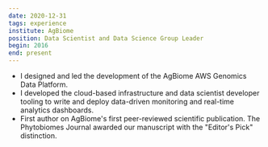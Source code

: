 ```yaml
---
date: 2020-12-31
tags: experience
institute: AgBiome
position: Data Scientist and Data Science Group Leader
begin: 2016
end: present
---
```

- I designed and led the development of the AgBiome AWS Genomics Data Platform.
- I developed the cloud-based infrastructure and data scientist developer
  tooling to write and deploy data-driven monitoring and real-time analytics
  dashboards.
- First author on AgBiome's first peer-reviewed scientific publication. The
  Phytobiomes Journal awarded our manuscript with the "Editor's Pick"
  distinction.
